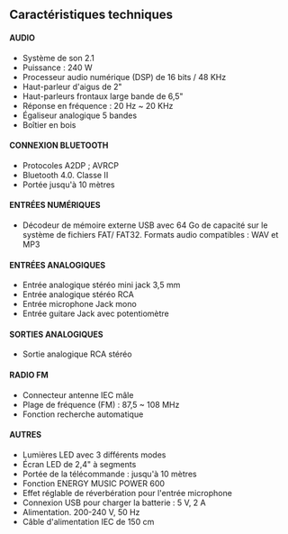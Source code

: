 ## Caractéristiques techniques

#### AUDIO
- Système de son 2.1
- Puissance : 240 W
- Processeur audio numérique (DSP) de 16 bits / 48 KHz
- Haut-parleur d'aigus de 2"
- Haut-parleurs frontaux large bande de 6,5"
- Réponse en fréquence : 20 Hz ~ 20 KHz
- Égaliseur analogique 5 bandes
- Boîtier en bois

#### CONNEXION BLUETOOTH
- Protocoles A2DP ; AVRCP
- Bluetooth 4.0. Classe II
- Portée jusqu'à 10 mètres

#### ENTRÉES NUMÉRIQUES
- Décodeur de mémoire externe USB avec 64 Go de capacité sur le système de fichiers FAT/ FAT32. Formats audio compatibles : WAV et MP3

#### ENTRÉES ANALOGIQUES
- Entrée analogique stéréo mini jack 3,5 mm
- Entrée analogique stéréo RCA
- Entrée microphone Jack mono
- Entrée guitare Jack avec potentiomètre

#### SORTIES ANALOGIQUES
- Sortie analogique RCA stéréo

#### RADIO FM
- Connecteur antenne IEC mâle
- Plage de fréquence (FM) : 87,5 ~ 108 MHz
- Fonction recherche automatique

#### AUTRES
- Lumières LED avec 3 différents modes
- Écran LED de 2,4" à segments
- Portée de la télécommande : jusqu'à 10 mètres
- Fonction ENERGY MUSIC POWER 600
- Effet réglable de réverbération pour l'entrée microphone
- Connexion USB pour charger la batterie : 5 V, 2 A
- Alimentation. 200-240 V, 50 Hz
- Câble d'alimentation IEC de 150 cm
